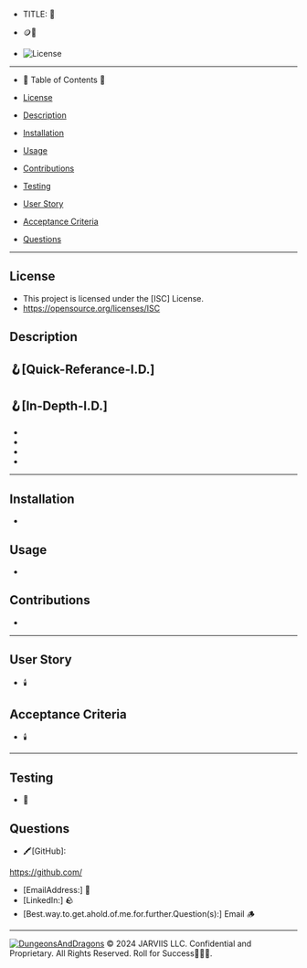 
  - TITLE:
👑

- 🪙💸

- ![License](https://img.shields.io/badge/license-ISC-green)
-----------------------------------------------------------

- 🧭 Table of Contents 🧭 

- [License](#license)

- [Description](#description)

- [Installation](#installation)

- [Usage](#usage)

- [Contributions](#contributions)

- [Testing](#testing)

- [User Story](#user-story)

- [Acceptance Criteria](#acceptance-criteria)

- [Questions](#questions)



-------------------------------------------------------
## License
- This project is licensed under the [ISC] License.
- https://opensource.org/licenses/ISC

## Description

🪝[Quick-Referance-I.D.] 
- 

🪝[In-Depth-I.D.] 
- 
- 
- 
- 
- 

-------------------------------------------------------
## Installation
- 
## Usage
- 
## Contributions
- 
-------------------------------------------------------
## User Story
- 🕯️

## Acceptance Criteria
- 🕯️
-------------------------------------------------------

## Testing
- 🧪

## Questions
- 🖍️[GitHub]:
>
https://github.com/

- [EmailAddress:]  🍄
- [LinkedIn:]  🪨
- [Best.way.to.get.ahold.of.me.for.further.Question(s):] Email 🪵

---

[![DungeonsAndDragons](https://cdn3.emoji.gg/emojis/2932-dungeonsanddragons.gif)](https://emoji.gg/emoji/2932-dungeonsanddragons)
© 2024 JARVIIS LLC. Confidential and Proprietary. All Rights Reserved. Roll for Success🧙🏾‍♂️.